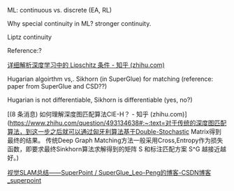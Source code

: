 

ML: continuous vs. discrete (EA, RL)

Why special continuity in ML?  stronger continuity.

Liptz continuity



Reference:?

[详细解析深度学习中的 Lipschitz 条件 - 知乎 (zhihu.com)](https://zhuanlan.zhihu.com/p/389024283)





Hugarian algoirthm vs,. Sikhorn (in SuperGlue) for matching (reference: paper from SuperGlue and CSD??)

Hugarian is not differentiable, Sikhorn is differentiable (yes, no?) 

[(8 条消息) 如何理解深度图匹配算法CIE-H？ - 知乎 (zhihu.com)](https://www.zhihu.com/question/493134638#:~:text=对于传统的深度图匹配算法，到这一步之后就可以通过匈牙利算法基于Double-Stochastic Matrix得到最终的结果。 传统Deep Graph Matching方法一般采用Cross,Entropy作为损失函数，即要求最终Sinkhorn算法求解得到的矩阵 S 和标注匹配方案 S^G 越接近越好。)



[视觉SLAM总结——SuperPoint / SuperGlue_Leo-Peng的博客-CSDN博客_superpoint](https://blog.csdn.net/weixin_44580210/article/details/122284145)


